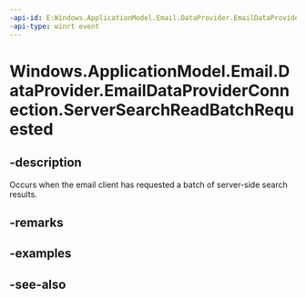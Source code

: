 ```yaml
---
-api-id: E:Windows.ApplicationModel.Email.DataProvider.EmailDataProviderConnection.ServerSearchReadBatchRequested
-api-type: winrt event
---
```


<!-- Event syntax
public event Windows.Foundation.TypedEventHandler ServerSearchReadBatchRequested<Windows.ApplicationModel.Email.DataProvider.EmailDataProviderConnection,  Windows.ApplicationModel.Email.DataProvider.EmailMailboxServerSearchReadBatchRequestEventArgs>
-->

# Windows.ApplicationModel.Email.DataProvider.EmailDataProviderConnection.ServerSearchReadBatchRequested

## -description
Occurs when the email client has requested a batch of server-side search results.

## -remarks

## -examples

## -see-also
